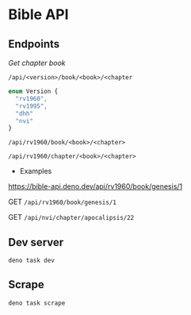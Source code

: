 # Bible API

## Endpoints

*Get chapter book*

`/api/<version>/book/<book>/<chapter`

```ts
enum Version {
  "rv1960",
  "rv1995",
  "dhh"
  "nvi"
}
```

`/api/rv1960/book/<book>/<chapter>`

`/api/rv1960/chapter/<book>/<chapter>`

- Examples

https://bible-api.deno.dev/api/rv1960/book/genesis/1

GET `/api/rv1960/book/genesis/1`

GET `/api/nvi/chapter/apocalipsis/22`

## Dev server

```
deno task dev
```

## Scrape

```
deno task scrape
```

